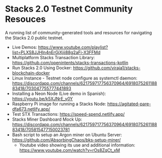 # Stacks 2.0 Testnet Community Resouces

A running list of community-generated tools and resources for navigating the Stacks 2.0 public testnet.

- Live Demos: https://www.youtube.com/playlist?list=PLXS8JJHIn4nErGjXjii88g2aFi-X3FFMd
- Multiplatform Stacks Transaction Library: https://github.com/openintents/stacks-transactions-kotlin
- Run Stacks 2.0 Using Docker: https://github.com/viraja1/stacks-blockchain-docker
- Linux Instance - Testnet node configure as systemctl daemon: https://discordapp.com/channels/621759717756370964/691807526118883418/703047755777441893
- Installing a Neon Node (Live demo in Spanish): https://youtu.be/k5XJNrE_y0Y
- Raspberry Pi image for running a Stacks Node: https://agitated-pare-dfa673.netlify.app/
- Test STX Transactions: https://speed-spend.netlify.app/
- Stacks Miner Dashboard Mock Up: https://discordapp.com/channels/621759717756370964/691807526118883418/705815477150023781
- Bash script to setup an Argon miner on Ubuntu Server: https://github.com/AbsorbingChaos/bks-setup-miner/
    - Youtube video showing its use and additional information: https://www.youtube.com/watch?v=rOs8ZqCt_xM
